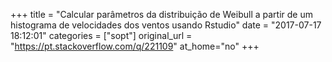 +++
title = "Calcular parâmetros da distribuição de Weibull a partir de um histograma de velocidades dos ventos usando Rstudio"
date = "2017-07-17 18:12:01"
categories = ["sopt"]
original_url = "https://pt.stackoverflow.com/q/221109"
at_home="no"
+++

